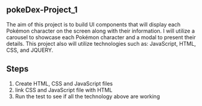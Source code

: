 ## pokeDex-Project_1
The aim of this project is to build UI components that will display each Pokémon character on the screen along with their information. I will utilize a carousel to showcase each Pokémon character and a modal to present their details. This project also will utilize technologies such as: JavaScript, HTML, CSS, and JQUERY.

## Steps
1. Create HTML, CSS and JavaScript files
2. link CSS and JavaScript file with HTML
3. Run the test to see if all the technology above are working